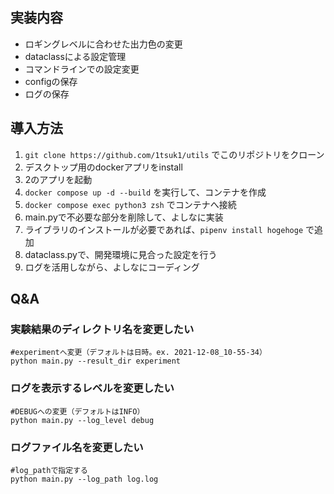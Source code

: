 ## 実装内容

- ロギングレベルに合わせた出力色の変更
- dataclassによる設定管理
- コマンドラインでの設定変更
- configの保存
- ログの保存

## 導入方法

1. `git clone https://github.com/1tsuk1/utils` でこのリポジトリをクローン
2. デスクトップ用のdockerアプリをinstall
3. 2のアプリを起動
4. `docker compose up -d --build` を実行して、コンテナを作成
5. `docker compose exec python3 zsh` でコンテナへ接続
6. main.pyで不必要な部分を削除して、よしなに実装
7. ライブラリのインストールが必要であれば、`pipenv install hogehoge` で追加
8. dataclass.pyで、開発環境に見合った設定を行う
9. ログを活用しながら、よしなにコーディング

## Q&A


### 実験結果のディレクトリ名を変更したい

```
#experimentへ変更（デフォルトは日時。ex. 2021-12-08_10-55-34）
python main.py --result_dir experiment
```


### ログを表示するレベルを変更したい

```
#DEBUGへの変更（デフォルトはINFO）
python main.py --log_level debug
```

### ログファイル名を変更したい

```
#log_pathで指定する
python main.py --log_path log.log
```